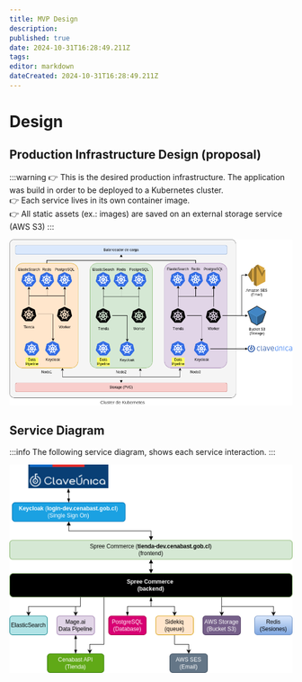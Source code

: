 ```yaml
---
title: MVP Design
description: 
published: true
date: 2024-10-31T16:28:49.211Z
tags: 
editor: markdown
dateCreated: 2024-10-31T16:28:49.211Z
---
```


# Design

## Production Infrastructure Design (proposal)

:::warning
👉 This is the desired production infrastructure. The application was build in order to be deployed to a Kubernetes cluster.\
👉 Each service lives in its own container image.\
👉 All static assets (ex.: images) are saved on an external storage service (AWS S3)
:::

![infraestructura](/images/img/k8s-mvp.png)

## Service Diagram

:::info
The following service diagram, shows each service interaction.
:::

![](/images/img/service-diagram.png)